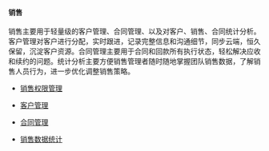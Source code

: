 #### 销售

销售主要用于轻量级的客户管理、合同管理、以及对客户、销售、合同统计分析。客户管理对客户进行分配，实时跟进，记录完整信息和沟通细节，同步云端，恒久保留，沉淀客户资源。合同管理主要用于合同和回款所有执行状态，轻松解决应收和续约的问题。统计分析主要方便销售管理者随时随地掌握团队销售数据，了解销售人员行为，进一步优化调整销售策略。

* [销售权限管理](/yong-hu-zhi-nan/yong-hu-shou-ce/xiao-shou/xiao-shou-quan-xian-guan-li.md)

* [客户管理](/ru-men-zhi-nan/ke-hu-guan-li.md)

* [合同管理](/ru-men-zhi-nan/ke-hu-guan-li/he-tong-guan-li.md)

* [销售数据统计](/yong-hu-zhi-nan/yong-hu-shou-ce/xiao-shou/xiao-shou-shu-ju-tong-ji.md)


